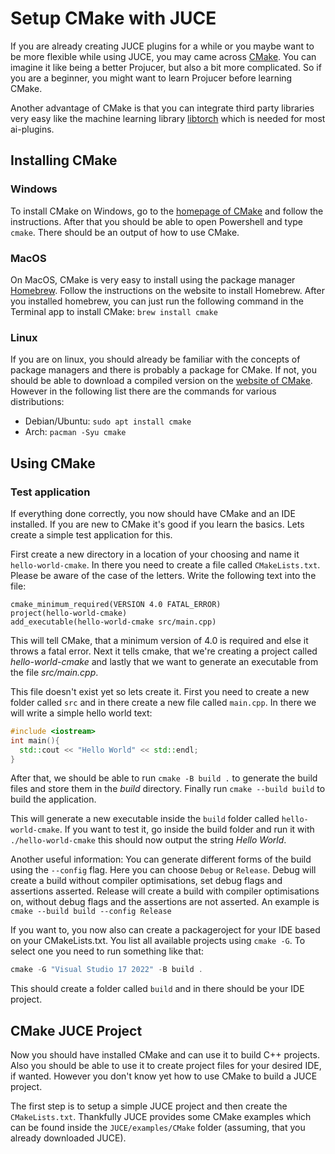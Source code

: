 # Setup CMake with JUCE

If you are already creating JUCE plugins for a while or you maybe want to be more flexible while using JUCE, you may came across [CMake](https://cmake.org/). You can imagine it like being a better Projucer, but also a bit more complicated. So if you are a beginner, you might want to learn Projucer before learning CMake.

Another advantage of CMake is that you can integrate third party libraries very easy like the machine learning library [libtorch](https://docs.pytorch.org/docs/main/cpp_index.html) which is needed for most ai-plugins.

## Installing CMake
### Windows
To install CMake on Windows, go to the [homepage of CMake](https://cmake.org/) and follow the instructions. After that you should be able to open Powershell and type `cmake`. There should be an output of how to use CMake.

### MacOS
On MacOS, CMake is very easy to install using the package manager [Homebrew](https://brew.sh/). Follow the instructions on the website to install Homebrew. After you installed homebrew, you can just run the following command in the Terminal app to install CMake:
`brew install cmake`

### Linux
If you are on linux, you should already be familiar with the concepts of package managers and there is probably a package for CMake. If not, you should be able to download a compiled version on the [website of CMake](https://cmake.org/). However in the following list there are the commands for various distributions:

- Debian/Ubuntu: `sudo apt install cmake`
- Arch: `pacman -Syu cmake`

## Using CMake

### Test application
If everything done correctly, you now should have CMake and an IDE installed. If you are new to CMake it's good if you learn the basics. Lets create a simple test application for this.

First create a new directory in a location of your choosing and name it `hello-world-cmake`. In there you need to create a file called `CMakeLists.txt`. Please be aware of the case of the letters. Write the following text into the file:

```
cmake_minimum_required(VERSION 4.0 FATAL_ERROR)
project(hello-world-cmake)
add_executable(hello-world-cmake src/main.cpp)
```

This will tell CMake, that a minimum version of 4.0 is required and else it throws a fatal error. Next it tells cmake, that we're creating a project called *hello-world-cmake* and lastly that we want to generate an executable from the file *src/main.cpp*.

This file doesn't exist yet so lets create it. First you need to create a new folder called `src` and in there create a new file called `main.cpp`. In there we will write a simple hello world text:

```c++
#include <iostream>
int main(){
  std::cout << "Hello World" << std::endl;
}
```

After that, we should be able to run `cmake -B build .` to generate the build files and store them in the *build* directory. Finally run `cmake --build build` to build the application.

This will generate a new executable inside the `build` folder called `hello-world-cmake`. If you want to test it, go inside the build folder and run it with `./hello-world-cmake` this should now output the string *Hello World*.

Another useful information: You can generate different forms of the build using the `--config` flag. Here you can choose `Debug` or `Release`. Debug will create a build without compiler optimisations, set debug flags and assertions asserted. Release will create a build with compiler optimisations on, without debug flags and the assertions are not asserted. An example is `cmake --build build --config Release`

If you want to, you now also can create a packageroject for your IDE based on your CMakeLists.txt. You list all available projects using `cmake -G`. To select one you need to run something like that:
```c++
cmake -G "Visual Studio 17 2022" -B build .
```

This should create a folder called `build` and in there should be your IDE project.

## CMake JUCE Project
Now you should have installed CMake and can use it to build C++ projects. Also you should be able to use it to create project files for your desired IDE, if wanted. However you don't know yet how to use CMake to build a JUCE project.

The first step is to setup a simple JUCE project and then create the `CMakeLists.txt`. Thankfully JUCE provides some CMake examples which can be found inside the `JUCE/examples/CMake` folder (assuming, that you already downloaded JUCE).
